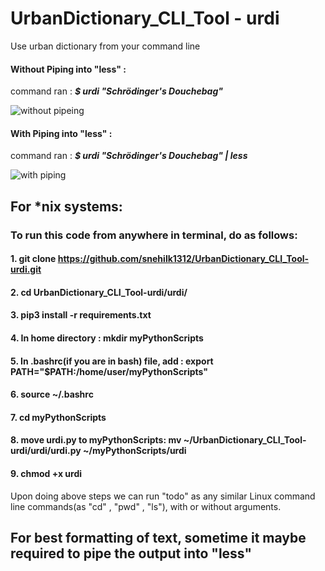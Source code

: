 # UrbanDictionary_CLI_Tool  - urdi
Use urban dictionary from your command line

#### Without Piping into "less" : 
command ran : ***$  urdi "Schrödinger's Douchebag"***

![without pipeing](https://github.com/snehilk1312/UrbanDictionary_CLI_Tool-urdi/blob/main/output_screenshots/without_less.png?raw=true)

#### With Piping into "less"  :
command ran : ***$  urdi "Schrödinger's Douchebag" | less***


![with piping](https://github.com/snehilk1312/UrbanDictionary_CLI_Tool-urdi/blob/main/output_screenshots/with_less.png?raw=true)



## For \*nix systems: 
### To run this code from anywhere in terminal, do as follows:

#### 1. git clone https://github.com/snehilk1312/UrbanDictionary_CLI_Tool-urdi.git
#### 2. cd UrbanDictionary_CLI_Tool-urdi/urdi/
#### 3. pip3 install -r requirements.txt
#### 4. In home directory : mkdir myPythonScripts
#### 5. In .bashrc(if you are in bash) file, add : export PATH="$PATH:/home/user/myPythonScripts"
#### 6. source ~/.bashrc
#### 7. cd myPythonScripts
#### 8. move urdi.py to myPythonScripts: mv ~/UrbanDictionary_CLI_Tool-urdi/urdi/urdi.py ~/myPythonScripts/urdi
#### 9. chmod +x urdi

Upon doing above steps we can run "todo" as any similar Linux command line commands(as "cd" , "pwd" , "ls"), with or without arguments.

## For best formatting of text, sometime it maybe required to pipe the output into "less"
